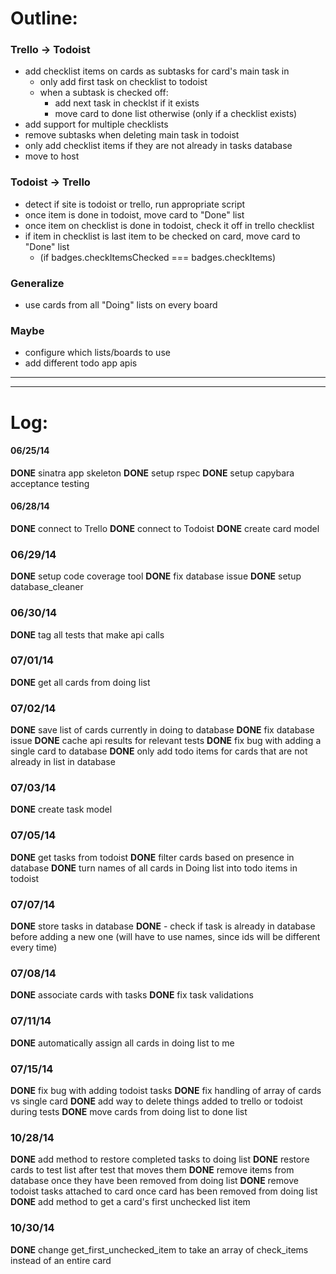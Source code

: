 # Outline:

### Trello -> Todoist
- add checklist items on cards as subtasks for card's main task in 
	- only add first task on checklist to todoist
	- when a subtask is checked off:
		- add next task in checklst if it exists
		- move card to done list otherwise (only if a checklist exists)
- add support for multiple checklists
- remove subtasks when deleting main task in todoist
- only add checklist items if they are not already in tasks database
- move to host

### Todoist -> Trello 
- detect if site is todoist or trello, run appropriate script
- once item is done in todoist, move card to "Done" list
- once item on checklist is done in todoist, check it off in trello checklist
- if item in checklist is last item to be checked on card, move card to "Done" list
  - (if badges.checkItemsChecked === badges.checkItems) 

### Generalize 
- use cards from all "Doing" lists on every board

### Maybe
- configure which lists/boards to use
- add different todo app apis 


_______________________________________________________________________________
_______________________________________________________________________________

# Log:

#### 06/25/14 
__DONE__ sinatra app skeleton
__DONE__ setup rspec
__DONE__ setup capybara acceptance testing 

#### 06/28/14
__DONE__ connect to Trello
__DONE__ connect to Todoist
__DONE__ create card model

### 06/29/14
__DONE__ setup code coverage tool
__DONE__ fix database issue 
__DONE__ setup database_cleaner

### 06/30/14
__DONE__ tag all tests that make api calls

### 07/01/14
__DONE__ get all cards from doing list

### 07/02/14
__DONE__ save list of cards currently in doing to database
__DONE__ fix database issue
__DONE__ cache api results for relevant tests
__DONE__ fix bug with adding a single card to database
__DONE__ only add todo items for cards that are not already in list in database

### 07/03/14
__DONE__ create task model

### 07/05/14
__DONE__ get tasks from todoist
__DONE__ filter cards based on presence in database
__DONE__ turn names of all cards in Doing list into todo items in todoist

### 07/07/14
__DONE__ store tasks in database
__DONE__ - check if task is already in database before adding a new one (will have to use
            names, since ids will be different every time)

### 07/08/14
__DONE__ associate cards with tasks
__DONE__ fix task validations

### 07/11/14
__DONE__ automatically assign all cards in doing list to me

### 07/15/14
__DONE__ fix bug with adding todoist tasks
__DONE__ fix handling of array of cards vs single card
__DONE__ add way to delete things added to trello or todoist during tests
__DONE__ move cards from doing list to done list

### 10/28/14
__DONE__ add method to restore completed tasks to doing list
__DONE__ restore cards to test list after test that moves them
__DONE__ remove items from database once they have been removed from doing list
__DONE__ remove todoist tasks attached to card once card has been removed from doing list
__DONE__ add method to get a card's first unchecked list item 

### 10/30/14
__DONE__ change get_first_unchecked_item to take an array of check_items instead of an entire card


